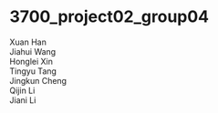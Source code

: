 # 3700_project02_group04
Xuan Han  
Jiahui Wang  
Honglei Xin  
Tingyu Tang  
Jingkun Cheng  
Qijin Li  
Jiani Li  
